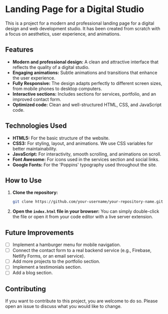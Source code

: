 # Landing Page for a Digital Studio

This is a project for a modern and professional landing page for a digital design and web development studio. It has been created from scratch with a focus on aesthetics, user experience, and animations.

## Features

- **Modern and professional design:** A clean and attractive interface that reflects the quality of a digital studio.
- **Engaging animations:** Subtle animations and transitions that enhance the user experience.
- **Fully Responsive:** The design adapts perfectly to different screen sizes, from mobile phones to desktop computers.
- **Interactive sections:** Includes sections for services, portfolio, and an improved contact form.
- **Optimized code:** Clean and well-structured HTML, CSS, and JavaScript code.

## Technologies Used

- **HTML5:** For the basic structure of the website.
- **CSS3:** For styling, layout, and animations. We use CSS variables for better maintainability.
- **JavaScript:** For interactivity, smooth scrolling, and animations on scroll.
- **Font Awesome:** For icons used in the services section and social links.
- **Google Fonts:** For the 'Poppins' typography used throughout the site.

## How to Use

1. **Clone the repository:**
   ```bash
   git clone https://github.com/your-username/your-repository-name.git
   ```

2. **Open the `index.html` file in your browser:**
   You can simply double-click the file or open it from your code editor with a live server extension.

## Future Improvements

- [ ] Implement a hamburger menu for mobile navigation.
- [ ] Connect the contact form to a real backend service (e.g., Firebase, Netlify Forms, or an email service).
- [ ] Add more projects to the portfolio section.
- [ ] Implement a testimonials section.
- [ ] Add a blog section.

## Contributing

If you want to contribute to this project, you are welcome to do so. Please open an issue to discuss what you would like to change. 